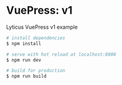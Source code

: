 # VuePress: v1

Lyticus VuePress v1 example

``` bash
# install dependencies
$ npm install

# serve with hot reload at localhost:8080
$ npm run dev

# build for production
$ npm run build
```